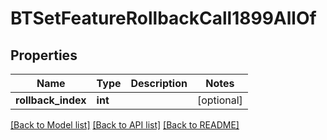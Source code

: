 # BTSetFeatureRollbackCall1899AllOf

## Properties
Name | Type | Description | Notes
------------ | ------------- | ------------- | -------------
**rollback_index** | **int** |  | [optional] 

[[Back to Model list]](../README.md#documentation-for-models) [[Back to API list]](../README.md#documentation-for-api-endpoints) [[Back to README]](../README.md)


